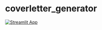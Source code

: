 # coverletter_generator
[![Streamlit App](https://static.streamlit.io/badges/streamlit_badge_black_white.svg)](https://whitewolf47-coverletter-generator-main-1jy1wo.streamlit.app/)